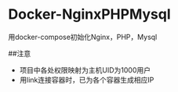 # Docker-NginxPHPMysql
用docker-compose初始化Nginx，PHP，Mysql

##注意
- 项目中各处权限映射为主机UID为1000用户
- 用link连接容器时，已为各个容器生成相应IP
